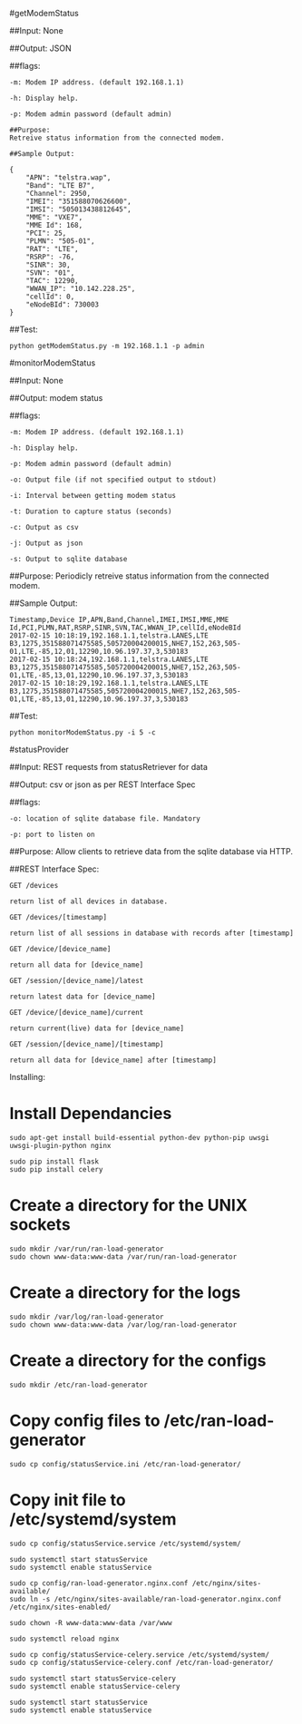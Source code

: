 #getModemStatus

##Input:
None

##Output:
JSON

##flags:
~~~~
-m: Modem IP address. (default 192.168.1.1)

-h: Display help.

-p: Modem admin password (default admin)

##Purpose:
Retreive status information from the connected modem.

##Sample Output:

{
    "APN": "telstra.wap",
    "Band": "LTE B7",
    "Channel": 2950,
    "IMEI": "351588070626600",
    "IMSI": "505013438812645",
    "MME": "VXE7",
    "MME Id": 168,
    "PCI": 25,
    "PLMN": "505-01",
    "RAT": "LTE",
    "RSRP": -76,
    "SINR": 30,
    "SVN": "01",
    "TAC": 12290,
    "WWAN_IP": "10.142.228.25",
    "cellId": 0,
    "eNodeBId": 730003
}
~~~~
##Test:
~~~~
python getModemStatus.py -m 192.168.1.1 -p admin
~~~~
#monitorModemStatus

##Input:
None

##Output:
modem status

##flags:
~~~~
-m: Modem IP address. (default 192.168.1.1)

-h: Display help.

-p: Modem admin password (default admin)

-o: Output file (if not specified output to stdout)

-i: Interval between getting modem status

-t: Duration to capture status (seconds)

-c: Output as csv

-j: Output as json

-s: Output to sqlite database
~~~~
##Purpose:
Periodicly retreive status information from the connected modem.

##Sample Output:
~~~~
Timestamp,Device IP,APN,Band,Channel,IMEI,IMSI,MME,MME Id,PCI,PLMN,RAT,RSRP,SINR,SVN,TAC,WWAN_IP,cellId,eNodeBId
2017-02-15 10:18:19,192.168.1.1,telstra.LANES,LTE B3,1275,351588071475585,505720004200015,NHE7,152,263,505-01,LTE,-85,12,01,12290,10.96.197.37,3,530183
2017-02-15 10:18:24,192.168.1.1,telstra.LANES,LTE B3,1275,351588071475585,505720004200015,NHE7,152,263,505-01,LTE,-85,13,01,12290,10.96.197.37,3,530183
2017-02-15 10:18:29,192.168.1.1,telstra.LANES,LTE B3,1275,351588071475585,505720004200015,NHE7,152,263,505-01,LTE,-85,13,01,12290,10.96.197.37,3,530183
~~~~
##Test:
~~~~
python monitorModemStatus.py -i 5 -c
~~~~
#statusProvider

##Input:
REST requests from statusRetriever for data

##Output:
csv or json as per REST Interface Spec

##flags:
~~~~
-o: location of sqlite database file. Mandatory

-p: port to listen on
~~~~
##Purpose:
Allow clients to retrieve data from the sqlite database via HTTP.

##REST Interface Spec:
~~~~
GET /devices

return list of all devices in database.

GET /devices/[timestamp]

return list of all sessions in database with records after [timestamp]

GET /device/[device_name]

return all data for [device_name]

GET /session/[device_name]/latest

return latest data for [device_name]

GET /device/[device_name]/current

return current(live) data for [device_name]

GET /session/[device_name]/[timestamp]

return all data for [device_name] after [timestamp]
~~~~
Installing:

# Install Dependancies
~~~~
sudo apt-get install build-essential python-dev python-pip uwsgi uwsgi-plugin-python nginx

sudo pip install flask
sudo pip install celery
~~~~
# Create a directory for the UNIX sockets
~~~~
sudo mkdir /var/run/ran-load-generator
sudo chown www-data:www-data /var/run/ran-load-generator
~~~~
# Create a directory for the logs
~~~~
sudo mkdir /var/log/ran-load-generator
sudo chown www-data:www-data /var/log/ran-load-generator
~~~~
# Create a directory for the configs
~~~~
sudo mkdir /etc/ran-load-generator
~~~~
# Copy config files to /etc/ran-load-generator
~~~~
sudo cp config/statusService.ini /etc/ran-load-generator/
~~~~
# Copy init file to /etc/systemd/system
~~~~
sudo cp config/statusService.service /etc/systemd/system/

sudo systemctl start statusService
sudo systemctl enable statusService

sudo cp config/ran-load-generator.nginx.conf /etc/nginx/sites-available/
sudo ln -s /etc/nginx/sites-available/ran-load-generator.nginx.conf /etc/nginx/sites-enabled/

sudo chown -R www-data:www-data /var/www

sudo systemctl reload nginx

sudo cp config/statusService-celery.service /etc/systemd/system/
sudo cp config/statusService-celery.conf /etc/ran-load-generator/

sudo systemctl start statusService-celery
sudo systemctl enable statusService-celery

sudo systemctl start statusService
sudo systemctl enable statusService

~~~~
